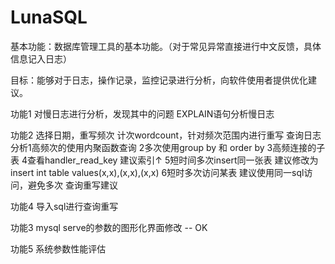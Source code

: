 # LunaSQL
<p>基本功能：数据库管理工具的基本功能。（对于常见异常直接进行中文反馈，具体信息记入日志）</p>

<p>目标：能够对于日志，操作记录，监控记录进行分析，向软件使用者提供优化建议。</p>

功能1
对慢日志进行分析，发现其中的问题
EXPLAIN语句分析慢日志

功能2 
选择日期，重写频次
计次wordcount，针对频次范围内进行重写
查询日志
分析1高频次的使用内聚函数查询
2多次使用group by 和 order by
3高频连接的子表
4查看handler_read_key
建议索引↑
5短时间多次insert同一张表
 建议修改为 insert int table values(x,x),(x,x),(x,x)
6短时多次访问某表
建议使用同一sql访问，避免多次
查询重写建议

功能4 
导入sql进行查询重写

功能3
mysql serve的参数的图形化界面修改 -- OK

功能5 系统参数性能评估
